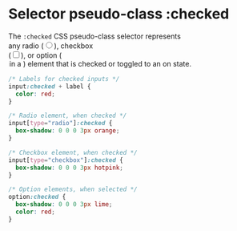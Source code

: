 # Selector pseudo-class :checked  

The `:checked` CSS pseudo-class selector represents  
any radio (<input type="radio">), checkbox  
(<input type="checkbox">), or option (<option> in  
a <select>) element that is checked or toggled to  
an on state.  

```css
/* Labels for checked inputs */
input:checked + label {
  color: red;
}

/* Radio element, when checked */
input[type="radio"]:checked {
  box-shadow: 0 0 0 3px orange;
}

/* Checkbox element, when checked */
input[type="checkbox"]:checked {
  box-shadow: 0 0 0 3px hotpink;
}

/* Option elements, when selected */
option:checked {
  box-shadow: 0 0 0 3px lime;
  color: red;
}
```

